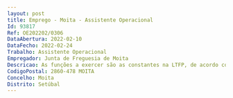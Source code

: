 ```yaml
--- 
layout: post
title: Emprego - Moita - Assistente Operacional
Id: 93817
Ref: OE202202/0306
DataAbertura: 2022-02-10
DataFecho: 2022-02-24
Trabalho: Assistente Operacional
Empregador: Junta de Freguesia de Moita
Descricao: As funções a exercer são as constantes na LTFP, de acordo com o estabelecido no seu artigo 88º e em conformidade com o estabelecido no mapa de pessoal em vigor, concretamente  Trabalhos de exterior e também em oficina, nomeadamente execução e reparação de passeios, lancis, caixa de visita, sumidores, manutenção nas escolas, mobiliário urbano, muros e muretes, pinturas várias, serviços de carpintaria, condução e operação de máquinas e viaturas inerentes às atividades propostas e demais trabalhos relacionados com diferentes atividades existentes na freguesia e com os respetivos serviços urbanos. Deverá possuir carta de condução.
CodigoPostal: 2860-478 MOITA
Concelho: Moita
Distrito: Setúbal
--- 
```

